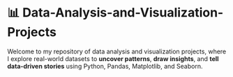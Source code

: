 # 📊 Data-Analysis-and-Visualization-Projects

Welcome to my repository of data analysis and visualization projects, where I explore real-world datasets to **uncover patterns**, **draw insights**, and **tell data-driven stories** using Python, Pandas, Matplotlib, and Seaborn.
